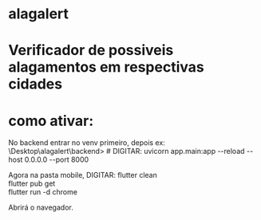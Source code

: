 # alagalert


# Verificador de possiveis alagamentos em respectivas cidades 


# como ativar:
No backend entrar no venv primeiro, depois ex: \Desktop\alagalert\backend> # DIGITAR:  uvicorn app.main:app --reload --host 0.0.0.0 --port 8000

Agora na pasta mobile, DIGITAR:
flutter clean  
flutter pub get  
flutter run -d chrome

Abrirá o navegador.
